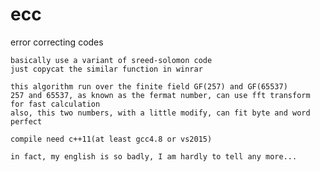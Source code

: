 # ecc
error correcting codes


	basically use a variant of sreed-solomon code
	just copycat the similar function in winrar
	
	this algorithm run over the finite field GF(257) and GF(65537)
	257 and 65537, as known as the fermat number, can use fft transform for fast calculation
	also, this two numbers, with a little modify, can fit byte and word perfect
	
	compile need c++11(at least gcc4.8 or vs2015)
	
	in fact, my english is so badly, I am hardly to tell any more...
